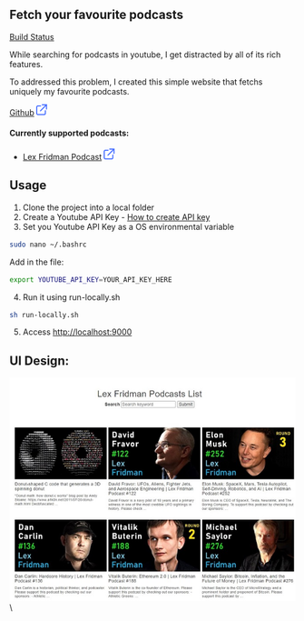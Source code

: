 [category]: <> (side projects)
[date]: <> (2022/06/15)
[title]: <> (Youtube podcasts)
[color]: <> (green)

## Fetch your favourite podcasts

[Build Status](https://github.com/Danielratmiroff/yt-podcasts/actions/workflows/main.yml/badge.svg)

While searching for podcasts in youtube, I get distracted by all of its rich features.

To addressed this problem, I created this simple website that fetchs uniquely my favourite podcasts.

[Github](https://github.com/Danielratmiroff/yt-podcasts) ![Visit App](https://raw.githubusercontent.com/Danielratmiroff/myblog/master/images/linkicon.svg)

#### Currently supported podcasts:

- [Lex Fridman Podcast](https://www.youtube.com/c/lexfridman) ![Github](https://raw.githubusercontent.com/Danielratmiroff/myblog/master/images/linkicon.svg)

## Usage

1. Clone the project into a local folder
2. Create a Youtube API Key - [How to create API key](https://developers.google.com/youtube/registering_an_application)
3. Set you Youtube API Key as a OS environmental variable

```bash
sudo nano ~/.bashrc
```

Add in the file:

```bash
export YOUTUBE_API_KEY=YOUR_API_KEY_HERE
```

4. Run it using run-locally.sh

```bash
sh run-locally.sh
```

5. Access [http://localhost:9000](http://localhost:9000/)

## UI Design:

![Screenshot](https://raw.githubusercontent.com/Danielratmiroff/myblog/master/images/podcasts/screenshot.jpg)\
